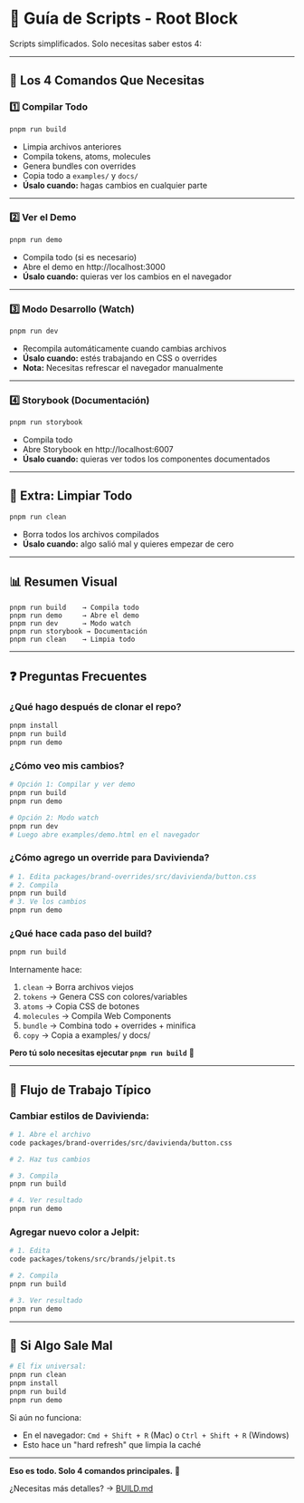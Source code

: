 # 📜 Guía de Scripts - Root Block

Scripts simplificados. Solo necesitas saber estos 4:

---

## 🎯 **Los 4 Comandos Que Necesitas**

### 1️⃣ **Compilar Todo**

```bash
pnpm run build
```

- Limpia archivos anteriores
- Compila tokens, atoms, molecules
- Genera bundles con overrides
- Copia todo a `examples/` y `docs/`
- **Úsalo cuando:** hagas cambios en cualquier parte

---

### 2️⃣ **Ver el Demo**

```bash
pnpm run demo
```

- Compila todo (si es necesario)
- Abre el demo en http://localhost:3000
- **Úsalo cuando:** quieras ver los cambios en el navegador

---

### 3️⃣ **Modo Desarrollo (Watch)**

```bash
pnpm run dev
```

- Recompila automáticamente cuando cambias archivos
- **Úsalo cuando:** estés trabajando en CSS o overrides
- **Nota:** Necesitas refrescar el navegador manualmente

---

### 4️⃣ **Storybook (Documentación)**

```bash
pnpm run storybook
```

- Compila todo
- Abre Storybook en http://localhost:6007
- **Úsalo cuando:** quieras ver todos los componentes documentados

---

## 🧹 **Extra: Limpiar Todo**

```bash
pnpm run clean
```

- Borra todos los archivos compilados
- **Úsalo cuando:** algo salió mal y quieres empezar de cero

---

## 📊 **Resumen Visual**

```
pnpm run build    → Compila todo
pnpm run demo     → Abre el demo
pnpm run dev      → Modo watch
pnpm run storybook → Documentación
pnpm run clean    → Limpia todo
```

---

## ❓ **Preguntas Frecuentes**

### ¿Qué hago después de clonar el repo?

```bash
pnpm install
pnpm run build
pnpm run demo
```

### ¿Cómo veo mis cambios?

```bash
# Opción 1: Compilar y ver demo
pnpm run build
pnpm run demo

# Opción 2: Modo watch
pnpm run dev
# Luego abre examples/demo.html en el navegador
```

### ¿Cómo agrego un override para Davivienda?

```bash
# 1. Edita packages/brand-overrides/src/davivienda/button.css
# 2. Compila
pnpm run build
# 3. Ve los cambios
pnpm run demo
```

### ¿Qué hace cada paso del build?

```bash
pnpm run build
```

Internamente hace:

1. `clean` → Borra archivos viejos
2. `tokens` → Genera CSS con colores/variables
3. `atoms` → Copia CSS de botones
4. `molecules` → Compila Web Components
5. `bundle` → Combina todo + overrides + minifica
6. `copy` → Copia a examples/ y docs/

**Pero tú solo necesitas ejecutar `pnpm run build`** 🎉

---

## 🎨 **Flujo de Trabajo Típico**

### Cambiar estilos de Davivienda:

```bash
# 1. Abre el archivo
code packages/brand-overrides/src/davivienda/button.css

# 2. Haz tus cambios

# 3. Compila
pnpm run build

# 4. Ver resultado
pnpm run demo
```

### Agregar nuevo color a Jelpit:

```bash
# 1. Edita
code packages/tokens/src/brands/jelpit.ts

# 2. Compila
pnpm run build

# 3. Ver resultado
pnpm run demo
```

---

## 🚨 **Si Algo Sale Mal**

```bash
# El fix universal:
pnpm run clean
pnpm install
pnpm run build
pnpm run demo
```

Si aún no funciona:

- En el navegador: `Cmd + Shift + R` (Mac) o `Ctrl + Shift + R` (Windows)
- Esto hace un "hard refresh" que limpia la caché

---

**Eso es todo. Solo 4 comandos principales.** 🎉

¿Necesitas más detalles? → [BUILD.md](./BUILD.md)
